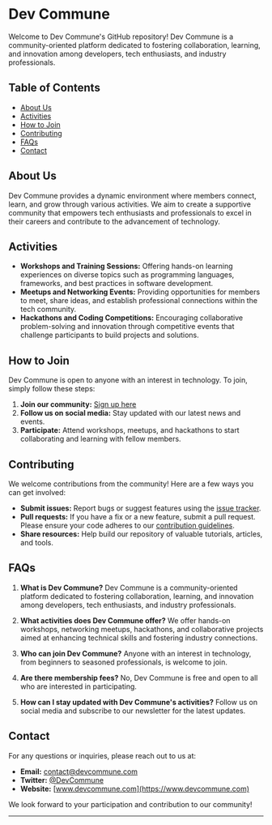 # Dev Commune

Welcome to Dev Commune's GitHub repository! Dev Commune is a community-oriented platform dedicated to fostering collaboration, learning, and innovation among developers, tech enthusiasts, and industry professionals.

## Table of Contents

- [About Us](#about-us)
- [Activities](#activities)
- [How to Join](#how-to-join)
- [Contributing](#contributing)
- [FAQs](#faqs)
- [Contact](#contact)

## About Us

Dev Commune provides a dynamic environment where members connect, learn, and grow through various activities. We aim to create a supportive community that empowers tech enthusiasts and professionals to excel in their careers and contribute to the advancement of technology.

## Activities

- **Workshops and Training Sessions:** Offering hands-on learning experiences on diverse topics such as programming languages, frameworks, and best practices in software development.
- **Meetups and Networking Events:** Providing opportunities for members to meet, share ideas, and establish professional connections within the tech community.
- **Hackathons and Coding Competitions:** Encouraging collaborative problem-solving and innovation through competitive events that challenge participants to build projects and solutions.

## How to Join

Dev Commune is open to anyone with an interest in technology. To join, simply follow these steps:

1. **Join our community:** [Sign up here](https://your-community-signup-link.com)
2. **Follow us on social media:** Stay updated with our latest news and events.
3. **Participate:** Attend workshops, meetups, and hackathons to start collaborating and learning with fellow members.

## Contributing

We welcome contributions from the community! Here are a few ways you can get involved:

- **Submit issues:** Report bugs or suggest features using the [issue tracker](https://github.com/DevCommune/your-repository/issues).
- **Pull requests:** If you have a fix or a new feature, submit a pull request. Please ensure your code adheres to our [contribution guidelines](CONTRIBUTING.md).
- **Share resources:** Help build our repository of valuable tutorials, articles, and tools.

## FAQs

1. **What is Dev Commune?**
   Dev Commune is a community-oriented platform dedicated to fostering collaboration, learning, and innovation among developers, tech enthusiasts, and industry professionals.

2. **What activities does Dev Commune offer?**
   We offer hands-on workshops, networking meetups, hackathons, and collaborative projects aimed at enhancing technical skills and fostering industry connections.

3. **Who can join Dev Commune?**
   Anyone with an interest in technology, from beginners to seasoned professionals, is welcome to join.

4. **Are there membership fees?**
   No, Dev Commune is free and open to all who are interested in participating.

5. **How can I stay updated with Dev Commune's activities?**
   Follow us on social media and subscribe to our newsletter for the latest updates.

## Contact

For any questions or inquiries, please reach out to us at:

- **Email:** contact@devcommune.com
- **Twitter:** [@DevCommune](https://twitter.com/DevCommune)
- **Website:** [www.devcommune.com](https://www.devcommune.com)

We look forward to your participation and contribution to our community!

---
